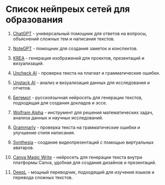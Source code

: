 # Список нейпреых сетей для образования

1. [ChatGPT](https://chatgpt.com/) - универсальный помощник для ответов на вопросы, объяснений сложных тем и
   написания текстов.

2. [NoteGPT](https://notegpt.io/) - помощник для создания заметок и конспектов.

3. [KREA](https://www.krea.ai/) - генерация изображений для проектов, презентаций и визуализаций.

4. [Uncheck AI](https://uncheck.ai/) - проверка текста на плагиат и грамматические ошибки.

5. [Unstack AI](https://unstuckstudy.com/) - анализ и визуализация данных для исследования и отчетов.

6. [Бегемот](https://begemot.ai/) - русскоязычная нейросеть для генерации текстов, подходящая для создания
   докладов и эссе.

7. [Wolfram Alpha](https://www.wolframalpha.com/) - инструмент для решения математических задач, анализа данных
   и научных исследований.

8. [Grammarly](https://www.grammarly.com/) - проверка текста на грамматические ошибки и улучшение стиля
   написания.

9. [Synthesia](https://www.synthesia.io/) - создание видеопрезентаций с помощью виртуальных аватаров.

10. [Canva Magic Write](https://www.canva.com/) - нейросеть для генерации текста внутри платформы Canva, удобная
    для создания дизайнов и презентаций.

11. [DeepL](https://www.deepl.com/) - мощный переводчик, подходящий для изучения языков и перевода сложных текстов.
